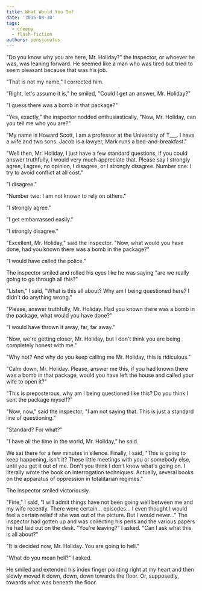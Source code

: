 ```yaml
---
title: What Would You Do?
date: '2015-08-30'
tags:
  - creepy
  - flash-fiction
authors: pensjonatus
---
```


"Do you know why you are here, Mr. Holiday?" the inspector, or whoever he was,
was leaning forward. He seemed like a man who was tired but tried to seem
pleasant because that was his job.

<!-- truncate -->

"That is not my name," I corrected him.

"Right, let's assume it is," he smiled, "Could I get an answer, Mr. Holiday?"

"I guess there was a bomb in that package?"

"Yes, exactly," the inspector nodded enthusiastically, "Now, Mr. Holiday, can
you tell me who you are?"

"My name is Howard Scott, I am a professor at the University of T\_\_\_. I have
a wife and two sons. Jacob is a lawyer, Mark runs a bed-and-breakfast."

"Well then, Mr. Holiday, I just have a few standard questions, if you could
answer truthfully, I would very much appreciate that. Please say I strongly
agree, I agree, no opinion, I disagree, or I strongly disagree. Number one: I
try to avoid conflict at all cost."

"I disagree."

"Number two: I am not known to rely on others."

"I strongly agree."

"I get embarrassed easily."

"I strongly disagree."

"Excellent, Mr. Holiday," said the inspector. "Now, what would you have done,
had you known there was a bomb in the package?"

"I would have called the police."

The inspector smiled and rolled his eyes like he was saying "are we really going
to go through all this?"

"Listen," I said, "What is this all about? Why am I being questioned here? I
didn't do anything wrong."

"Please, answer truthfully, Mr. Holiday. Had you known there was a bomb in the
package, what would you have done?"

"I would have thrown it away, far, far away."

"Now, we're getting closer, Mr. Holiday, but I don't think you are being
completely honest with me."

"Why not? And why do you keep calling me Mr. Holiday, this is ridiculous."

"Calm down, Mr. Holiday. Please, answer me this, if you had known there was a
bomb in that package, would you have left the house and called your wife to open
it?"

"This is preposterous, why am I being questioned like this? Do you think I sent
the package myself?"

"Now, now," said the inspector, "I am not saying that. This is just a standard
line of questioning."

"Standard? For what?"

"I have all the time in the world, Mr. Holiday," he said.

We sat there for a few minutes in silence. Finally, I said, "This is going to
keep happening, isn't it? These little meetings with you or somebody else, until
you get it out of me. Don't you think I don't know what's going on. I literally
wrote the book on interrogation techniques. Actually, several books on the
apparatus of oppression in totalitarian regimes."

The inspector smiled victoriously.

"Fine," I said, "I will admit things have not been going well between me and my
wife recently. There were certain... episodes... I even thought I would feel a
certain relief if she was out of the picture. But I would never..." The
inspector had gotten up and was collecting his pens and the various papers he
had laid out on the desk. "You're leaving?" I asked. "Can I ask what this is all
about?"

"It is decided now, Mr. Holiday. You are going to hell."

"What do you mean hell?" I asked.

He smiled and extended his index finger pointing right at my heart and then
slowly moved it down, down, down towards the floor. Or, supposedly, towards what
was beneath the floor.
